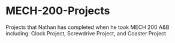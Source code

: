 # MECH-200-Projects
Projects that Nathan has completed when he took MECH 200 A&B including: Clock Project, Screwdrive Project, and Coaster Project
